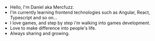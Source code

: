 - Hello, I'm Daniel aka Mercfuzz.
- I'm currently learning frontend technologies such as Angular, React, Typescript and so on...
- I love games, and step by step i'm walking into games development.
- Love to make difference into people's life.
- Always sharing and growing.

